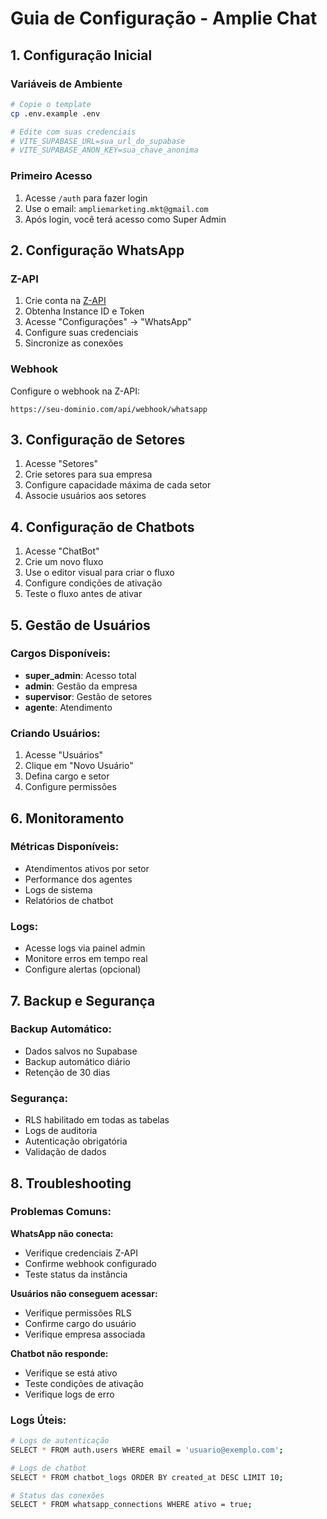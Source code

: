 # Guia de Configuração - Amplie Chat

## 1. Configuração Inicial

### Variáveis de Ambiente
```bash
# Copie o template
cp .env.example .env

# Edite com suas credenciais
# VITE_SUPABASE_URL=sua_url_do_supabase
# VITE_SUPABASE_ANON_KEY=sua_chave_anonima
```

### Primeiro Acesso
1. Acesse `/auth` para fazer login
2. Use o email: `ampliemarketing.mkt@gmail.com`
3. Após login, você terá acesso como Super Admin

## 2. Configuração WhatsApp

### Z-API
1. Crie conta na [Z-API](https://z-api.io)
2. Obtenha Instance ID e Token
3. Acesse "Configurações" → "WhatsApp"
4. Configure suas credenciais
5. Sincronize as conexões

### Webhook
Configure o webhook na Z-API:
```
https://seu-dominio.com/api/webhook/whatsapp
```

## 3. Configuração de Setores

1. Acesse "Setores"
2. Crie setores para sua empresa
3. Configure capacidade máxima de cada setor
4. Associe usuários aos setores

## 4. Configuração de Chatbots

1. Acesse "ChatBot"
2. Crie um novo fluxo
3. Use o editor visual para criar o fluxo
4. Configure condições de ativação
5. Teste o fluxo antes de ativar

## 5. Gestão de Usuários

### Cargos Disponíveis:
- **super_admin**: Acesso total
- **admin**: Gestão da empresa
- **supervisor**: Gestão de setores  
- **agente**: Atendimento

### Criando Usuários:
1. Acesse "Usuários"
2. Clique em "Novo Usuário"
3. Defina cargo e setor
4. Configure permissões

## 6. Monitoramento

### Métricas Disponíveis:
- Atendimentos ativos por setor
- Performance dos agentes
- Logs de sistema
- Relatórios de chatbot

### Logs:
- Acesse logs via painel admin
- Monitore erros em tempo real
- Configure alertas (opcional)

## 7. Backup e Segurança

### Backup Automático:
- Dados salvos no Supabase
- Backup automático diário
- Retenção de 30 dias

### Segurança:
- RLS habilitado em todas as tabelas
- Logs de auditoria
- Autenticação obrigatória
- Validação de dados

## 8. Troubleshooting

### Problemas Comuns:

**WhatsApp não conecta:**
- Verifique credenciais Z-API
- Confirme webhook configurado
- Teste status da instância

**Usuários não conseguem acessar:**
- Verifique permissões RLS
- Confirme cargo do usuário
- Verifique empresa associada

**Chatbot não responde:**
- Verifique se está ativo
- Teste condições de ativação
- Verifique logs de erro

### Logs Úteis:
```bash
# Logs de autenticação
SELECT * FROM auth.users WHERE email = 'usuario@exemplo.com';

# Logs de chatbot
SELECT * FROM chatbot_logs ORDER BY created_at DESC LIMIT 10;

# Status das conexões
SELECT * FROM whatsapp_connections WHERE ativo = true;
```